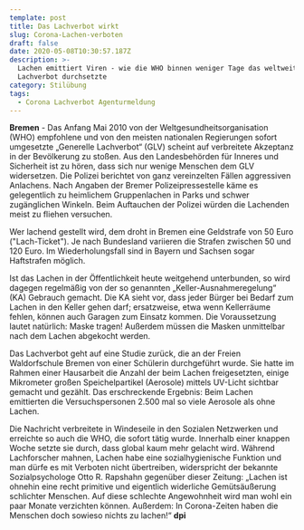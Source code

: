 ```yaml
---
template: post
title: Das Lachverbot wirkt
slug: Corona-Lachen-verboten
draft: false
date: 2020-05-08T10:30:57.187Z
description: >-
  Lachen emittiert Viren - wie die WHO binnen weniger Tage das weltweite
  Lachverbot durchsetzte
category: Stilübung
tags:
  - Corona Lachverbot Agenturmeldung
---
```





**Bremen** - Das Anfang Mai 2010 von der Weltgesundheitsorganisation (WHO) empfohlene und von den meisten nationalen Regierungen sofort umgesetzte „Generelle Lachverbot“ (GLV) scheint auf verbreitete Akzeptanz in der Bevölkerung zu stoßen. Aus den Landesbehörden für Inneres und Sicherheit ist zu hören, dass sich nur wenige Menschen dem GLV widersetzen. Die Polizei berichtet von ganz vereinzelten Fällen aggressiven Anlachens. Nach Angaben der Bremer Polizeipressestelle käme es gelegentlich zu heimlichem Gruppenlachen in Parks und schwer zugänglichen Winkeln. Beim Auftauchen der Polizei würden die Lachenden meist zu fliehen versuchen. 



Wer lachend gestellt wird, dem droht in Bremen eine Geldstrafe von 50 Euro ("Lach-Ticket"). Je nach Bundesland variieren die Strafen zwischen 50 und 120 Euro. Im Wiederholungsfall sind in Bayern und Sachsen sogar Haftstrafen möglich.



Ist das Lachen in der Öffentlichkeit heute weitgehend unterbunden, so wird dagegen regelmäßig von der so genannten „Keller-Ausnahmeregelung“ (KA) Gebrauch gemacht. Die KA sieht vor, dass jeder Bürger bei Bedarf zum Lachen in den Keller gehen darf; ersatzweise, etwa wenn Kellerräume fehlen, können auch Garagen zum Einsatz kommen. Die Voraussetzung lautet natürlich: Maske tragen! Außerdem müssen die Masken unmittelbar nach dem Lachen abgekocht werden.



Das Lachverbot geht auf eine Studie zurück, die an der Freien Waldorfschule Bremen von einer Schülerin durchgeführt wurde. Sie hatte im Rahmen einer Hausarbeit die Anzahl der beim Lachen freigesetzten, einige Mikrometer großen Speichelpartikel (Aerosole) mittels UV-Licht sichtbar gemacht und gezählt. Das erschreckende Ergebnis: Beim Lachen emittierten die Versuchspersonen 2.500 mal so viele Aerosole als ohne Lachen.



Die Nachricht verbreitete in Windeseile in den Sozialen Netzwerken und erreichte so auch die WHO, die sofort tätig wurde. Innerhalb einer knappen Woche setzte sie durch, dass global kaum mehr gelacht wird. Während Lachforscher mahnen, Lachen habe eine sozialhygienische Funktion und man dürfe es mit Verboten nicht übertreiben, widerspricht der bekannte Sozialpsychologe Otto R. Rapshahn gegenüber dieser Zeitung: „Lachen ist ohnehin eine recht primitive und eigentlich widerliche Gemütsäußerung schlichter Menschen. Auf diese schlechte Angewohnheit wird man wohl ein paar Monate verzichten können. Außerdem: In Corona-Zeiten haben die Menschen doch sowieso nichts zu lachen!“      **dpi**